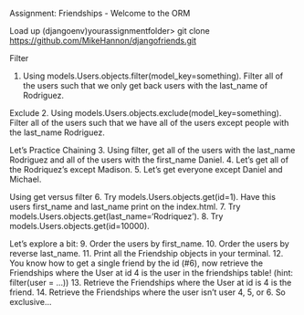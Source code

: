 Assignment: Friendships - Welcome to the ORM

Load up
  (djangoenv)yourassignmentfolder> git clone https://github.com/MikeHannon/djangofriends.git

Filter
  1. Using models.Users.objects.filter(model_key=something). Filter all of the users such that we only get back users with the last_name of Rodriguez.

Exclude
  2. Using models.Users.objects.exclude(model_key=something). Filter all of the users such that we have all of the users except people with the last_name Rodriguez.

Let’s Practice Chaining
  3. Using filter, get all of the users with the last_name Rodriguez and all of the users with the first_name Daniel.
  4. Let’s get all of the Rodriquez’s except Madison.
  5. Let’s get everyone except Daniel and Michael.

Using get versus filter
  6. Try models.Users.objects.get(id=1). Have this users first_name and last_name print on the index.html.
  7. Try models.Users.objects.get(last_name=‘Rodriquez’).
  8. Try models.Users.objects.get(id=10000).  

Let’s explore a bit:
  9. Order the users by first_name.
  10. Order the users by reverse last_name.
  11. Print all the Friendship objects in your terminal.
  12. You know how to get a single friend by the id (#6), now retrieve the Friendships where the User at id 4 is the user in the friendships table! (hint: filter(user = …))
  13. Retrieve the Friendships where the User at id is 4 is the friend.
  14. Retrieve the Friendships where the user isn’t user 4, 5, or 6. So exclusive…
